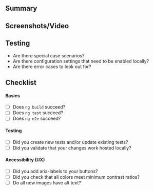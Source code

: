 ## Summary

<!-- Please provide an overview of the work that was completed and the changes this PR introduces. Use the sections below as a guide to provide additional information. -->

## Screenshots/Video

<!-- If you're making UX changes, please provide screenshots. For UX bug fixes, make sure to provide before and after screenshots for comparison. For more complex changes, consider recording a video. -->

## Testing

<!-- Please provide instructions for how to test the PR that your reviewers can use! -->

- Are there special case scenarios?
- Are there configuration settings that need to be enabled locally?
- Are there error cases to look out for?

## Checklist

<!-- Check each of the following boxes to assert that you've completed each task prior to publishing the PR. -->

#### Basics

- [ ] Does `ng build` succeed?
- [ ] Does `ng test` succeed?
- [ ] Does `ng e2e` succeed?

#### Testing

- [ ] Did you create new tests and/or update existing tests?
- [ ] Did you validate that your changes work hosted locally?

#### Accessibility (UX)

- [ ] Did you add aria-labels to your buttons?
- [ ] Did you check that all colors meet minimum contrast ratios?
- [ ] Do all new images have alt text?